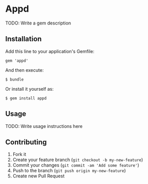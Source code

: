 # Appd

TODO: Write a gem description

## Installation

Add this line to your application's Gemfile:

    gem 'appd'

And then execute:

    $ bundle

Or install it yourself as:

    $ gem install appd

## Usage

TODO: Write usage instructions here

## Contributing

1. Fork it
2. Create your feature branch (`git checkout -b my-new-feature`)
3. Commit your changes (`git commit -am 'Add some feature'`)
4. Push to the branch (`git push origin my-new-feature`)
5. Create new Pull Request
